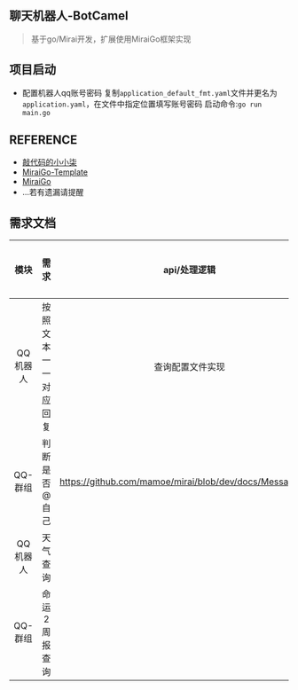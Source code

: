 
## 聊天机器人-BotCamel
> 基于go/Mirai开发，扩展使用MiraiGo框架实现
## 项目启动
- 配置机器人qq账号密码
  复制`application_default_fmt.yaml`文件并更名为`application.yaml`，在文件中指定位置填写账号密码
  启动命令:`go run main.go`
## REFERENCE
- [敲代码的小小柒](https://www.bilibili.com/read/cv6926015/)
- [MiraiGo-Template](https://github.com/StrayCamel247/BotCamel/apps)
- [MiraiGo](https://github.com/Mrs4s/MiraiGo)
- ...若有遗漏请提醒
## 需求文档
| 模块 | 需求 | api/处理逻辑 | 需求状态 | 备注 |
|:------:|:------:|:------:|:------:|:------:|
| QQ机器人 | 按照文本一一对应回复 | 查询配置文件实现 | 完成 | 配置文件可进行扩充 |
| QQ-群组 | 判断是否@自己 | https://github.com/mamoe/mirai/blob/dev/docs/Messages.md | 完成 |  |
| QQ机器人 | 天气查询 |  |  |  |
| QQ-群组 | 命运2周报查询 |  |  |  |


<!-- ```
go mod
The commands are:
  download    download modules to local cache (下载依赖的module到本地cache))
  edit        edit go.mod from tools or scripts (编辑go.mod文件)
  graph       print module requirement graph (打印模块依赖图))
  init        initialize new module in current directory (再当前文件夹下初始化一个新的module, 创建go.mod文件))
  tidy        add missing and remove unused modules (增加丢失的module，去掉未用的module)
  vendor      make vendored copy of dependencies (将依赖复制到vendor下)
  verify      verify dependencies have expected content (校验依赖)
  why         explain why packages or modules are needed (解释为什么需要依赖)
``` -->